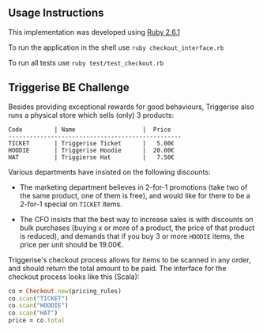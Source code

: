 ## Usage Instructions

This implementation was developed using [Ruby 2.6.1](https://www.ruby-lang.org/)

To run the application in the shell use `ruby checkout_interface.rb `

To run all tests use `ruby test/test_checkout.rb`

## Triggerise BE Challenge

Besides providing exceptional rewards for good behaviours, Triggerise also runs a physical store which sells (only) 3 products:

```
Code         | Name                   |  Price
-------------------------------------------------
TICKET       | Triggerise Ticket      |   5.00€
HOODIE       | Triggerise Hoodie      |  20.00€
HAT          | Triggierse Hat         |   7.50€
```

Various departments have insisted on the following discounts:

 * The marketing department believes in 2-for-1 promotions (take two of the same product, one of them is free), and would like for there to be a 2-for-1 special on `TICKET` items.

 * The CFO insists that the best way to increase sales is with discounts on bulk purchases (buying x or more of a product, the price of that product is reduced), and demands that if you buy 3 or more `HOODIE` items, the price per unit should be 19.00€.

Triggerise's checkout process allows for items to be scanned in any order, and should return the total amount to be paid. The interface for the checkout process looks like this (Scala):

```Ruby
co = Checkout.new(pricing_rules)
co.scan("TICKET")
co.scan("HOODIE")
co.scan("HAT")
price = co.total
